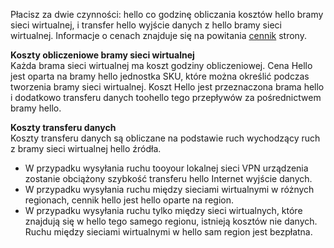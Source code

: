 Płacisz za dwie czynności: hello co godzinę obliczania kosztów hello bramy sieci wirtualnej, i transfer hello wyjście danych z hello bramy sieci wirtualnej. Informacje o cenach znajduje się na powitania [cennik](https://azure.microsoft.com/pricing/details/vpn-gateway) strony.

**Koszty obliczeniowe bramy sieci wirtualnej**<br>Każda brama sieci wirtualnej ma koszt godziny obliczeniowej. Cena Hello jest oparta na bramy hello jednostka SKU, które można określić podczas tworzenia bramy sieci wirtualnej. Koszt Hello jest przeznaczona brama hello i dodatkowo transferu danych toohello tego przepływów za pośrednictwem bramy hello.

**Koszty transferu danych**<br>Koszty transferu danych są obliczane na podstawie ruch wychodzący ruch z bramy sieci wirtualnej hello źródła.

* W przypadku wysyłania ruchu tooyour lokalnej sieci VPN urządzenia zostanie obciążony szybkość transferu hello Internet wyjście danych.
* W przypadku wysyłania ruchu między sieciami wirtualnymi w różnych regionach, cennik hello jest hello oparte na region.
* W przypadku wysyłania ruchu tylko między sieci wirtualnych, które znajdują się w hello tego samego regionu, istnieją kosztów nie danych. Ruchu między sieciami wirtualnymi w hello sam region jest bezpłatna.

